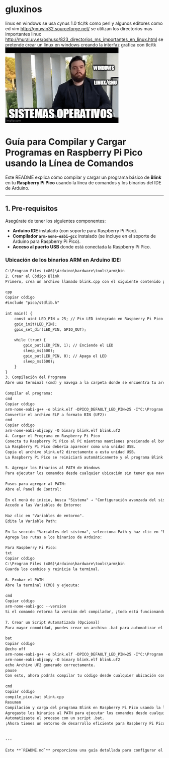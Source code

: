# gluxinos
linux en windows 
se usa cynus 1.0
tlc/tk como perl
y algunos editores como ed vim http://gnuwin32.sourceforge.net/
se utilizan los directorios mas importantes linux http://mural.uv.es/oshuso/823_directorios_ms_importantes_en_linux.html
se pretende crear un linux en windows creando la interfaz grafica con tlc/tk
[![Alt text](89w4l0.gif)](https://www.youtube.com/watch?v=kNHYKyNpIcA)
 # Guía para Compilar y Cargar Programas en Raspberry Pi Pico usando la Línea de Comandos

Este README explica cómo compilar y cargar un programa básico de **Blink** en tu **Raspberry Pi Pico** usando la línea de comandos y los binarios del IDE de Arduino.

---

## 1. Pre-requisitos

Asegúrate de tener los siguientes componentes:

- **Arduino IDE** instalado (con soporte para Raspberry Pi Pico).
- **Compilador `arm-none-eabi-gcc`** instalado (se incluye en el soporte de Arduino para Raspberry Pi Pico).
- **Acceso al puerto USB** donde está conectada la Raspberry Pi Pico.

### Ubicación de los binarios ARM en Arduino IDE:
```txt
C:\Program Files (x86)\Arduino\hardware\tools\arm\bin
2. Crear el Código Blink
Primero, crea un archivo llamado blink.cpp con el siguiente contenido para encender y apagar el LED integrado en la Raspberry Pi Pico:

cpp
Copiar código
#include "pico/stdlib.h"

int main() {
    const uint LED_PIN = 25; // Pin LED integrado en Raspberry Pi Pico
    gpio_init(LED_PIN);
    gpio_set_dir(LED_PIN, GPIO_OUT);

    while (true) {
        gpio_put(LED_PIN, 1); // Enciende el LED
        sleep_ms(500);
        gpio_put(LED_PIN, 0); // Apaga el LED
        sleep_ms(500);
    }
}
3. Compilación del Programa
Abre una terminal (cmd) y navega a la carpeta donde se encuentra tu archivo blink.cpp. Luego, ejecuta los siguientes comandos para compilar y generar el archivo UF2.

Compilar el programa:
cmd
Copiar código
arm-none-eabi-g++ -o blink.elf -DPICO_DEFAULT_LED_PIN=25 -I"C:\Program Files (x86)\Arduino\hardware\arduino\mbed_rp2040\cores\arduino" -I"C:\Program Files (x86)\Arduino\hardware\arduino\mbed_rp2040\variants\RASPBERRY_PI_PICO" blink.cpp
Convertir el archivo ELF a formato BIN (UF2):
cmd
Copiar código
arm-none-eabi-objcopy -O binary blink.elf blink.uf2
4. Cargar el Programa en Raspberry Pi Pico
Conecta tu Raspberry Pi Pico al PC mientras mantienes presionado el botón BOOTSEL.
La Raspberry Pi Pico debería aparecer como una unidad USB.
Copia el archivo blink.uf2 directamente a esta unidad USB.
La Raspberry Pi Pico se reiniciará automáticamente y el programa Blink comenzará a ejecutarse, haciendo que el LED parpadee.

5. Agregar los Binarios al PATH de Windows
Para ejecutar los comandos desde cualquier ubicación sin tener que navegar a la carpeta específica, puedes agregar los binarios del compilador arm-none-eabi-gcc al PATH de Windows.

Pasos para agregar al PATH:
Abre el Panel de Control:

En el menú de inicio, busca "Sistema" → "Configuración avanzada del sistema".
Accede a las Variables de Entorno:

Haz clic en "Variables de entorno".
Edita la Variable Path:

En la sección "Variables del sistema", selecciona Path y haz clic en "Editar".
Agrega las rutas a los binarios de Arduino:

Para Raspberry Pi Pico:
txt
Copiar código
C:\Program Files (x86)\Arduino\hardware\tools\arm\bin
Guarda los cambios y reinicia la terminal.

6. Probar el PATH
Abre la terminal (CMD) y ejecuta:

cmd
Copiar código
arm-none-eabi-gcc --version
Si el comando retorna la versión del compilador, ¡todo está funcionando correctamente!

7. Crear un Script Automatizado (Opcional)
Para mayor comodidad, puedes crear un archivo .bat para automatizar el proceso de compilación y carga. Por ejemplo, crea un archivo llamado compile_pico.bat con el siguiente contenido:

bat
Copiar código
@echo off
arm-none-eabi-g++ -o blink.elf -DPICO_DEFAULT_LED_PIN=25 -I"C:\Program Files (x86)\Arduino\hardware\arduino\mbed_rp2040\cores\arduino" -I"C:\Program Files (x86)\Arduino\hardware\arduino\mbed_rp2040\variants\RASPBERRY_PI_PICO" %1
arm-none-eabi-objcopy -O binary blink.elf blink.uf2
echo Archivo UF2 generado correctamente.
pause
Con esto, ahora podrás compilar tu código desde cualquier ubicación con el siguiente comando:

cmd
Copiar código
compile_pico.bat blink.cpp
Resumen
Compilación y carga del programa Blink en Raspberry Pi Pico usando la línea de comandos.
Agregaste los binarios al PATH para ejecutar los comandos desde cualquier ubicación.
Automatizaste el proceso con un script .bat.
¡Ahora tienes un entorno de desarrollo eficiente para Raspberry Pi Pico! Si encuentras algún problema, no dudes en consultar o preguntar. 🚀😊


---

Este **`README.md`** proporciona una guía detallada para configurar el entorno, compilar, y cargar un programa en tu Raspberry Pi Pico, así como cómo automatizar y optimizar el proceso en la línea de comandos.


